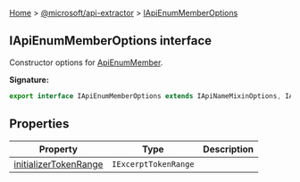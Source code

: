 [Home](./index) &gt; [@microsoft/api-extractor](./api-extractor.md) &gt; [IApiEnumMemberOptions](./api-extractor.iapienummemberoptions.md)

## IApiEnumMemberOptions interface

Constructor options for [ApiEnumMember](./api-extractor.apienummember.md)<!-- -->.

<b>Signature:</b>

```typescript
export interface IApiEnumMemberOptions extends IApiNameMixinOptions, IApiReleaseTagMixinOptions, IApiDeclaredItemOptions 
```

## Properties

|  Property | Type | Description |
|  --- | --- | --- |
|  [initializerTokenRange](./api-extractor.iapienummemberoptions.initializertokenrange.md) | `IExcerptTokenRange` |  |

